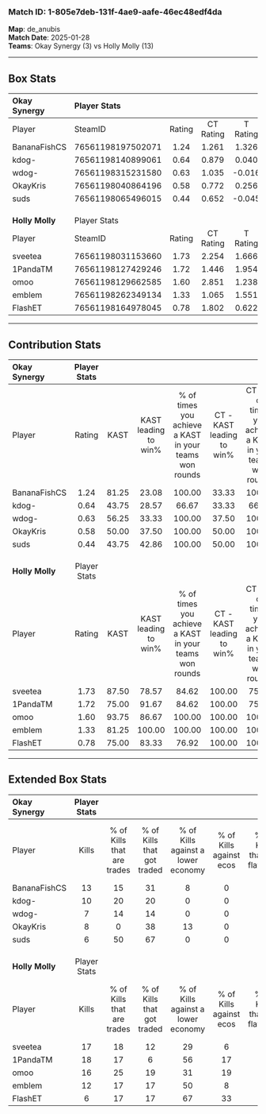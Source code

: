 ### Match ID: 1-805e7deb-131f-4ae9-aafe-46ec48edf4da  
**Map**: de_anubis  
**Match Date**: 2025-01-28  
**Teams**: Okay Synergy (3) vs Holly Molly (13)  

---  

## Box Stats  

| **Okay Synergy** | Player Stats      |        |           |          |       |       |       |         |        |      |     |
| :- | :- | :-: | :-: | :-: | :-: | :-: | :-: | :-: | :-: | :-: | :-: |
| Player           | SteamID           | Rating | CT Rating | T Rating | KAST  |  ADR  | Kills | Assists | Deaths | K/D  | HS% |
| BananaFishCS     | 76561198197502071 |  1.24  |   1.261   |  1.326   | 81.25 | 95.6  |  13   |    2    |   13   | 1.00 | 84  |
| kdog-            | 76561198140899061 |  0.64  |   0.879   |  0.040   | 43.75 | 54.6  |  10   |    1    |   14   | 0.71 | 10  |
| wdog-            | 76561198315231580 |  0.63  |   1.035   |  -0.016  | 56.25 | 69.7  |   7   |    4    |   14   | 0.50 | 14  |
| OkayKris         | 76561198040864196 |  0.58  |   0.772   |  0.256   | 50.00 | 51.7  |   8   |    3    |   14   | 0.57 | 50  |
| suds             | 76561198065496015 |  0.44  |   0.652   |  -0.045  | 43.75 | 54.6  |   6   |    5    |   14   | 0.43 | 33  |
|                  |                   |        |           |          |       |       |       |         |        |      |     |
|                  |                   |        |           |          |       |       |       |         |        |      |     |
|                  |                   |        |           |          |       |       |       |         |        |      |     |
| **Holly Molly**  | Player Stats      |        |           |          |       |       |       |         |        |      |     |
| Player           | SteamID           | Rating | CT Rating | T Rating | KAST  |  ADR  | Kills | Assists | Deaths | K/D  | HS% |
| sveetea          | 76561198031153660 |  1.73  |   2.254   |  1.666   | 87.50 | 99.7  |  17   |    4    |   7    | 2.43 | 47  |
| 1PandaTM         | 76561198127429246 |  1.72  |   1.446   |  1.954   | 75.00 | 126.8 |  18   |    5    |   9    | 2.00 | 50  |
| omoo             | 76561198129662585 |  1.60  |   2.851   |  1.238   | 93.75 | 90.8  |  16   |    6    |   10   | 1.60 | 25  |
| emblem           | 76561198262349134 |  1.33  |   1.065   |  1.551   | 81.25 | 84.7  |  12   |    3    |   8    | 1.50 | 33  |
| FlashET          | 76561198164978045 |  0.78  |   1.802   |  0.622   | 75.00 | 49.7  |   6   |    4    |   10   | 0.60 | 16  |
---  

## Contribution Stats  

| **Okay Synergy** | Player Stats |       |                      |                                                        |                           |                                                             |                          |                                                            |
| :- | :-: | :-: | :-: | :-: | :-: | :-: | :-: | :-: |
| Player           |    Rating    | KAST  | KAST leading to win% | % of times you achieve a KAST in your teams won rounds | CT - KAST leading to win% | CT - % of times you achieve a KAST in your teams won rounds | T - KAST leading to win% | T - % of times you achieve a KAST in your teams won rounds |
| BananaFishCS     |     1.24     | 81.25 |        23.08         |                         100.00                         |           33.33           |                           100.00                            |           0.00           |                            0.00                            |
| kdog-            |     0.64     | 43.75 |        28.57         |                         66.67                          |           33.33           |                            66.67                            |           0.00           |                            0.00                            |
| wdog-            |     0.63     | 56.25 |        33.33         |                         100.00                         |           37.50           |                           100.00                            |           0.00           |                            0.00                            |
| OkayKris         |     0.58     | 50.00 |        37.50         |                         100.00                         |           50.00           |                           100.00                            |           0.00           |                            0.00                            |
| suds             |     0.44     | 43.75 |        42.86         |                         100.00                         |           50.00           |                           100.00                            |           0.00           |                            0.00                            |
|                  |              |       |                      |                                                        |                           |                                                             |                          |                                                            |
|                  |              |       |                      |                                                        |                           |                                                             |                          |                                                            |
|                  |              |       |                      |                                                        |                           |                                                             |                          |                                                            |
| **Holly Molly**  | Player Stats |       |                      |                                                        |                           |                                                             |                          |                                                            |
| Player           |    Rating    | KAST  | KAST leading to win% | % of times you achieve a KAST in your teams won rounds | CT - KAST leading to win% | CT - % of times you achieve a KAST in your teams won rounds | T - KAST leading to win% | T - % of times you achieve a KAST in your teams won rounds |
| sveetea          |     1.73     | 87.50 |        78.57         |                         84.62                          |          100.00           |                            75.00                            |          72.73           |                           88.89                            |
| 1PandaTM         |     1.72     | 75.00 |        91.67         |                         84.62                          |          100.00           |                            75.00                            |          88.89           |                           88.89                            |
| omoo             |     1.60     | 93.75 |        86.67         |                         100.00                         |          100.00           |                           100.00                            |          81.82           |                           100.00                           |
| emblem           |     1.33     | 81.25 |        100.00        |                         100.00                         |          100.00           |                           100.00                            |          100.00          |                           100.00                           |
| FlashET          |     0.78     | 75.00 |        83.33         |                         76.92                          |          100.00           |                           100.00                            |          75.00           |                           66.67                            |
---  

## Extended Box Stats  

| **Okay Synergy** | Player Stats |                            |                            |                                    |                         |                              |                                 |        |                             |                                     |                          |                               |                            |
| :- | :-: | :-: | :-: | :-: | :-: | :-: | :-: | :-: | :-: | :-: | :-: | :-: | :-: |
| Player           |    Kills     | % of Kills that are trades | % of Kills that got traded | % of Kills against a lower economy | % of Kills against ecos | % of Kills that are flawless | % of Kills that are close duels | Deaths | % of Deaths that get traded | % of Deaths against a lower economy | % of Deaths against ecos | % of Deaths that are flawless | % of Deaths that are close |
| BananaFishCS     |      13      |             15             |             31             |                 8                  |            0            |              46              |                8                |   13   |              8              |                  8                  |            0             |              85               |             0              |
| kdog-            |      10      |             20             |             20             |                 0                  |            0            |              60              |                0                |   14   |              7              |                  7                  |            0             |              79               |             14             |
| wdog-            |      7       |             14             |             14             |                 0                  |            0            |              71              |                0                |   14   |             29              |                  7                  |            0             |              36               |             7              |
| OkayKris         |      8       |             0              |             38             |                 13                 |            0            |              63              |                0                |   14   |             14              |                  7                  |            0             |              71               |             7              |
| suds             |      6       |             50             |             67             |                 0                  |            0            |              33              |                0                |   14   |              7              |                  7                  |            0             |              64               |             7              |
|                  |              |                            |                            |                                    |                         |                              |                                 |        |                             |                                     |                          |                               |                            |
|                  |              |                            |                            |                                    |                         |                              |                                 |        |                             |                                     |                          |                               |                            |
|                  |              |                            |                            |                                    |                         |                              |                                 |        |                             |                                     |                          |                               |                            |
| **Holly Molly**  | Player Stats |                            |                            |                                    |                         |                              |                                 |        |                             |                                     |                          |                               |                            |
| Player           |    Kills     | % of Kills that are trades | % of Kills that got traded | % of Kills against a lower economy | % of Kills against ecos | % of Kills that are flawless | % of Kills that are close duels | Deaths | % of Deaths that get traded | % of Deaths against a lower economy | % of Deaths against ecos | % of Deaths that are flawless | % of Deaths that are close |
| sveetea          |      17      |             18             |             12             |                 29                 |            6            |              59              |               12                |   7    |             43              |                 14                  |            0             |              43               |             0              |
| 1PandaTM         |      18      |             17             |             6              |                 56                 |           17            |              72              |                0                |   9    |             33              |                 33                  |            11            |              89               |             0              |
| omoo             |      16      |             25             |             19             |                 31                 |           19            |              75              |               19                |   10   |             10              |                 20                  |            0             |              60               |             0              |
| emblem           |      12      |             17             |             17             |                 50                 |            8            |              58              |                0                |   8    |             38              |                 13                  |            0             |              13               |             13             |
| FlashET          |      6       |             17             |             17             |                 67                 |           33            |              67              |                0                |   10   |             40              |                 10                  |            0             |              70               |             0              |
